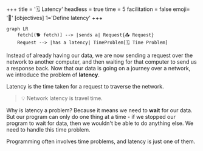 +++
title = '🗓️ Latency'
headless = true
time = 5
facilitation = false
emoji= '🧩'
[objectives]
  1='Define latency'
+++

```mermaid
graph LR
    fetch[(🐕 fetch)] --> |sends a| Request{📤 Request}
    Request --> |has a latency| TimeProblem[🗓️ Time Problem]
```

Instead of already having our data, we are now sending a request over the network to another computer, and then waiting for that computer to send us a response back. Now that our data is going on a journey over a network, we introduce the problem of **latency**.

Latency is the time taken for a request to traverse the network.

> 💡 Network latency is travel time.

Why is latency a problem? Because it means we need to **wait** for our data. But our program can only do one thing at a time - if we stopped our program to wait for data, then we wouldn't be able to do anything else. We need to handle this time problem.

Programming often involves time problems, and latency is just one of them.
